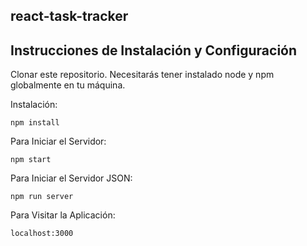 ## react-task-tracker

## Instrucciones de Instalación y Configuración
Clonar este repositorio. Necesitarás tener instalado node y npm globalmente en tu máquina.

Instalación:

`npm install`

Para Iniciar el Servidor:

`npm start`

Para Iniciar el Servidor JSON:

`npm run server`

Para Visitar la Aplicación:

`localhost:3000`
